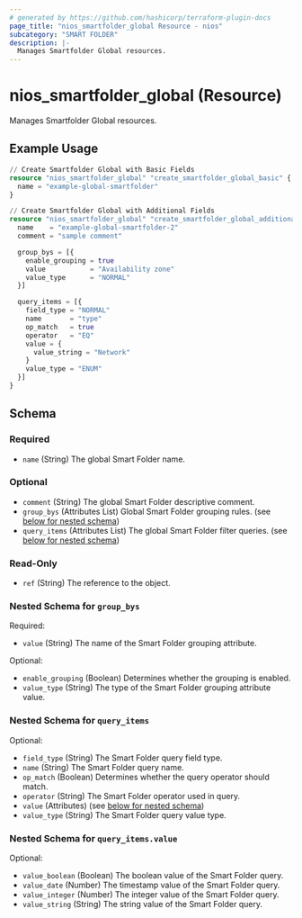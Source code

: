 ```yaml
---
# generated by https://github.com/hashicorp/terraform-plugin-docs
page_title: "nios_smartfolder_global Resource - nios"
subcategory: "SMART FOLDER"
description: |-
  Manages Smartfolder Global resources.
---
```


# nios_smartfolder_global (Resource)

Manages Smartfolder Global resources.

## Example Usage

```terraform
// Create Smartfolder Global with Basic Fields
resource "nios_smartfolder_global" "create_smartfolder_global_basic" {
  name = "example-global-smartfolder"
}

// Create Smartfolder Global with Additional Fields
resource "nios_smartfolder_global" "create_smartfolder_global_additional" {
  name    = "example-global-smartfolder-2"
  comment = "sample comment"

  group_bys = [{
    enable_grouping = true
    value           = "Availability zone"
    value_type      = "NORMAL"
  }]

  query_items = [{
    field_type = "NORMAL"
    name       = "type"
    op_match   = true
    operator   = "EQ"
    value = {
      value_string = "Network"
    }
    value_type = "ENUM"
  }]
}
```

<!-- schema generated by tfplugindocs -->
## Schema

### Required

- `name` (String) The global Smart Folder name.

### Optional

- `comment` (String) The global Smart Folder descriptive comment.
- `group_bys` (Attributes List) Global Smart Folder grouping rules. (see [below for nested schema](#nestedatt--group_bys))
- `query_items` (Attributes List) The global Smart Folder filter queries. (see [below for nested schema](#nestedatt--query_items))

### Read-Only

- `ref` (String) The reference to the object.

<a id="nestedatt--group_bys"></a>
### Nested Schema for `group_bys`

Required:

- `value` (String) The name of the Smart Folder grouping attribute.

Optional:

- `enable_grouping` (Boolean) Determines whether the grouping is enabled.
- `value_type` (String) The type of the Smart Folder grouping attribute value.


<a id="nestedatt--query_items"></a>
### Nested Schema for `query_items`

Optional:

- `field_type` (String) The Smart Folder query field type.
- `name` (String) The Smart Folder query name.
- `op_match` (Boolean) Determines whether the query operator should match.
- `operator` (String) The Smart Folder operator used in query.
- `value` (Attributes) (see [below for nested schema](#nestedatt--query_items--value))
- `value_type` (String) The Smart Folder query value type.

<a id="nestedatt--query_items--value"></a>
### Nested Schema for `query_items.value`

Optional:

- `value_boolean` (Boolean) The boolean value of the Smart Folder query.
- `value_date` (Number) The timestamp value of the Smart Folder query.
- `value_integer` (Number) The integer value of the Smart Folder query.
- `value_string` (String) The string value of the Smart Folder query.
